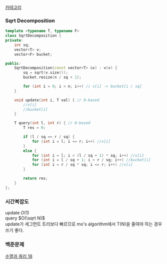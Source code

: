 [카테고리](/README.md)
### Sqrt Decomposition
```cpp
template <typename T, typename F>
class SqrtDecomposition {
private:
    int sq;
    vector<T> v;
    vector<F> bucket;

public:
    SqrtDecomposition(const vector<T> &v) : v(v) {
        sq = sqrt(v.size());
        bucket.resize(n / sq + 1);

        for (int i = 0; i < n; i++) // v[i] -> bucket[i / sq]
    }

    void update(int i, T val) { // 0-based
        //v[i]
        //bucket[i]
    }

    T query(int l, int r) { // 0-based
    	T res = 0;

        if (l / sq == r / sq) {
            for (int i = l; i <= r; i++) //v[i]
        }
        else {
            for (int i = l; i < (l / sq + 1) * sq; i++) //v[i]
            for (int i = l / sq + 1; i < r / sq; i++) //bucket[i]
            for (int i = r / sq * sq; i <= r; i++) //v[i]
        }

        return res;
    }
};
```
### 시간복잡도 
update $O(1)$   
query $O(\sqrt N)$   
update가 세그먼트 트리보다 빠르므로 mo's algorithm에서 T(N)을 줄여야 하는 경우 쓰기 좋다.

### 백준문제
[수열과 쿼리 18](https://www.acmicpc.net/problem/14504)